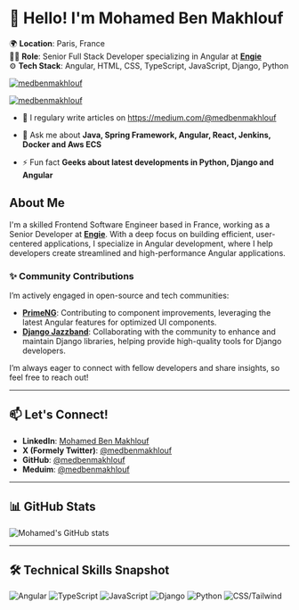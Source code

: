 # 👋 Hello! I'm Mohamed Ben Makhlouf

🌍 **Location**: Paris, France  
👨‍💻 **Role**: Senior Full Stack Developer specializing in Angular at **[Engie](https://www.engie.com/)**  
⚙️ **Tech Stack**: Angular, HTML, CSS, TypeScript, JavaScript, Django, Python  

<p align="left">
  <a href="https://github.com/ryo-ma/github-profile-trophy">
    <img alt="medbenmakhlouf" src="https://github-profile-trophy.vercel.app/?username=medbenmakhlouf"/>
  </a>
</p>

<p align="left">
  <a href="https://x.com/medbenmakhlouf" target="blank">
    <img alt="medbenmakhlouf" src="https://img.shields.io/twitter/follow/medbenmakhlouf?logo=x&style=for-the-badge"/>
  </a>
</p>

- 📝 I regulary write articles on https://medium.com/@medbenmakhlouf

- 💬 Ask me about **Java, Spring Framework, Angular, React, Jenkins, Docker and Aws ECS**

- ⚡ Fun fact **Geeks about latest developments in Python, Django and Angular**


## About Me

I'm a skilled Frontend Software Engineer based in France, working as a Senior Developer at **[Engie](https://www.engie.com/)**. With a deep focus on building efficient, user-centered applications, I specialize in Angular development, where I help developers create streamlined and high-performance Angular applications. 

### ✨ Community Contributions
I’m actively engaged in open-source and tech communities:

- **[PrimeNG](https://primeng.org/)**: Contributing to component improvements, leveraging the latest Angular features for optimized UI components.
- **[Django Jazzband](https://github.com/jazzband)**: Collaborating with the community to enhance and maintain Django libraries, helping provide high-quality tools for Django developers.

I’m always eager to connect with fellow developers and share insights, so feel free to reach out!

---

## 📫 Let's Connect!

- **LinkedIn**: [Mohamed Ben Makhlouf](https://www.linkedin.com/in/medbenmakhlouf)
- **X (Formely Twitter)**: [@medbenmakhlouf](https://twitter.com/medbenmakhlouf)
- **GitHub**: [@medbenmakhlouf](https://github.com/medbenmakhlouf)
- **Meduim**: [@medbenmakhlouf](https://meduim.com/medbenmakhlouf)

---

## 📊 GitHub Stats

![Mohamed's GitHub stats](https://github-readme-stats.vercel.app/api?username=medbenmakhlouf&show_icons=true&theme=default&count_private=true)

---

## 🛠 Technical Skills Snapshot

![Angular](https://img.shields.io/badge/Angular-90%25-blue)
![TypeScript](https://img.shields.io/badge/TypeScript-85%25-brightgreen)
![JavaScript](https://img.shields.io/badge/JavaScript-80%25-yellow)
![Django](https://img.shields.io/badge/Django-90%25-green)
![Python](https://img.shields.io/badge/Python-90%25-lightgrey)
![CSS/Tailwind](https://img.shields.io/badge/CSS/Tailwind-75%25-blue)

